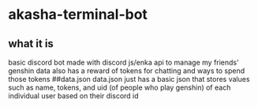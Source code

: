 # akasha-terminal-bot
## what it is
basic discord bot made with discord js/enka api to manage my friends' genshin data 
also has a reward of tokens for chatting and ways to spend those tokens
##data.json
data.json just has a basic json that stores values such as name, tokens, and uid (of people who play genshin) of each individual user based on their discord id

